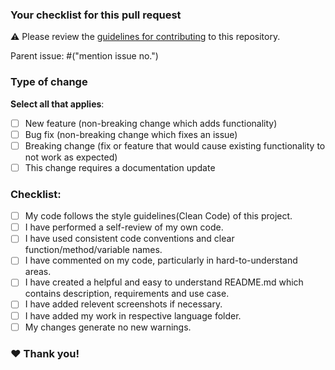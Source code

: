 ### Your checklist for this pull request
:warning: Please review the [guidelines for contributing](https://github.com/sanscript-tech/hacking-tools-scripts/blob/main/CONTRIBUTING.md) to this repository.

Parent issue: #("mention issue no.")

### Type of change

**Select all that applies**:
* [ ] New feature (non-breaking change which adds functionality)
* [ ] Bug fix (non-breaking change which fixes an issue)
* [ ] Breaking change (fix or feature that would cause existing functionality to not work as expected)
* [ ] This change requires a documentation update

### Checklist:

* [ ] My code follows the style guidelines(Clean Code) of this project.
* [ ] I have performed a self-review of my own code.
* [ ] I have used consistent code conventions and clear function/method/variable names.
* [ ] I have commented on my code, particularly in hard-to-understand areas.
* [ ] I have created a helpful and easy to understand README.md which contains description, requirements and use case.
* [ ] I have added relevent screenshots if necessary.
* [ ] I have added my work in respective language folder.
* [ ] My changes generate no new warnings.

### :heart: Thank you!
